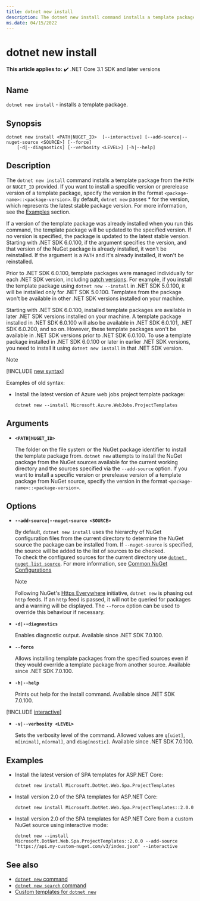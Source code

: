 ```yaml
---
title: dotnet new install
description: The dotnet new install command installs a template package.
ms.date: 04/15/2022
---
```

# dotnet new install

**This article applies to:** ✔️ .NET Core 3.1 SDK and later versions

## Name

`dotnet new install` - installs a template package.

## Synopsis

```dotnetcli
dotnet new install <PATH|NUGET_ID>  [--interactive] [--add-source|--nuget-source <SOURCE>] [--force] 
    [-d|--diagnostics] [--verbosity <LEVEL>] [-h|--help]
```

## Description

The `dotnet new install` command installs a template package from the `PATH` or `NUGET_ID` provided. If you want to install a specific version or prerelease version of a template package, specify the version in the format `<package-name>::<package-version>`. By default, `dotnet new` passes \* for the version, which represents the latest stable package version. For more information, see the [Examples](#examples) section.

If a version of the template package was already installed when you run this command, the template package will be updated to the specified version. If no version is specified, the package is updated to the latest stable version.
Starting with .NET SDK 6.0.100, if the argument specifies the version, and that version of the NuGet package is already installed, it won't be reinstalled.
If the argument is a `PATH` and it's already installed, it won't be reinstalled.

Prior to .NET SDK 6.0.100, template packages were managed individually for each .NET SDK version, including [patch versions](../releases-and-support.md#servicing-updates).
For example, if you install the template package using `dotnet new --install` in .NET SDK 5.0.100, it will be installed only for .NET SDK 5.0.100. Templates from the package won't be available in other .NET SDK versions installed on your machine.

Starting with .NET SDK 6.0.100, installed template packages are available in later .NET SDK versions installed on your machine. A template package installed in .NET SDK 6.0.100 will also be available in .NET SDK 6.0.101, .NET SDK 6.0.200, and so on. However, these template packages won't be available in .NET SDK versions prior to .NET SDK 6.0.100. To use a template package installed in .NET SDK 6.0.100 or later in earlier .NET SDK versions, you need to install it using `dotnet new install` in that .NET SDK version.

> [!NOTE]
> [!INCLUDE [new syntax](../../../includes/dotnet-new-7-0-syntax.md)]
>
> Examples of old syntax:
>
> - Install the latest version of Azure web jobs project template package:
>
>   ```dotnetcli
>   dotnet new --install Microsoft.Azure.WebJobs.ProjectTemplates
>   ```

## Arguments

- **`<PATH|NUGET_ID>`**

  The folder on the file system or the NuGet package identifier to install the template package from. `dotnet new` attempts to install the NuGet package from the NuGet sources available for the current working directory and the sources specified via the `--add-source` option.
  If you want to install a specific version or prerelease version of a template package from NuGet source, specify the version in the format `<package-name>::<package-version>`.

## Options

- **`--add-source|--nuget-source <SOURCE>`**
  
  By default, `dotnet new install` uses the hierarchy of NuGet configuration files from the current directory to determine the NuGet source the package can be installed from. If `--nuget-source` is specified, the source will be added to the list of sources to be checked.  
  To check the configured sources for the current directory use [`dotnet nuget list source`](dotnet-nuget-list-source.md). For more information, see [Common NuGet Configurations](/nuget/consume-packages/configuring-nuget-behavior)

  > [!NOTE]
  > Following NuGet's [Https Everywhere](https://devblogs.microsoft.com/nuget/https-everywhere/) initiative, `dotnet new` is phasing out `http` feeds. If an `http` feed is passed, it will not be queried for packages and a warning will be displayed. The `--force` option can be used to override this behaviour if necessary.

- **`-d|--diagnostics`**

  Enables diagnostic output. Available since .NET SDK 7.0.100.

- **`--force`**

  Allows installing template packages from the specified sources even if they would override a template package from another source. Available since .NET SDK 7.0.100.

- **`-h|--help`**

  Prints out help for the install command. Available since .NET SDK 7.0.100.

[!INCLUDE [interactive](../../../includes/cli-interactive-5-0.md)]

- **`-v|--verbosity <LEVEL>`**

  Sets the verbosity level of the command. Allowed values are `q[uiet]`, `m[inimal]`, `n[ormal]`, and `diag[nostic]`. Available since .NET SDK 7.0.100.

## Examples

- Install the latest version of SPA templates for ASP.NET Core:

  ```dotnetcli
  dotnet new install Microsoft.DotNet.Web.Spa.ProjectTemplates
  ```

- Install version 2.0 of the SPA templates for ASP.NET Core:

  ```dotnetcli
  dotnet new install Microsoft.DotNet.Web.Spa.ProjectTemplates::2.0.0
  ```

- Install version 2.0 of the SPA templates for ASP.NET Core from a custom NuGet source using interactive mode:

  ```dotnetcli
  dotnet new --install Microsoft.DotNet.Web.Spa.ProjectTemplates::2.0.0 --add-source "https://api.my-custom-nuget.com/v3/index.json" --interactive
  ```

## See also

- [`dotnet new` command](dotnet-new.md)
- [`dotnet new search` command](dotnet-new-search.md)
- [Custom templates for `dotnet new`](custom-templates.md)

